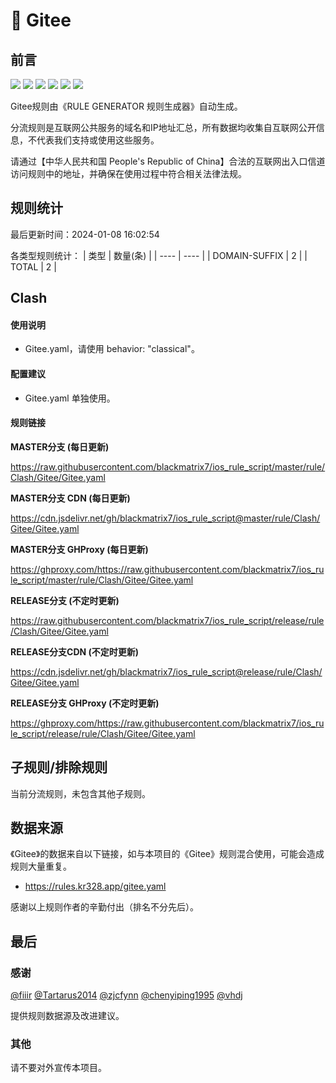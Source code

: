 # 🧸 Gitee

## 前言

![](https://shields.io/badge/-移除重复规则-ff69b4) ![](https://shields.io/badge/-DOMAIN与DOMAIN--SUFFIX合并-green) ![](https://shields.io/badge/-DOMAIN--SUFFIX间合并-critical) ![](https://shields.io/badge/-DOMAIN与DOMAIN--KEYWORD合并-9cf) ![](https://shields.io/badge/-DOMAIN--SUFFIX与DOMAIN--KEYWORD合并-blue) ![](https://shields.io/badge/-IP--CIDR(6)合并-blueviolet) 

Gitee规则由《RULE GENERATOR 规则生成器》自动生成。

分流规则是互联网公共服务的域名和IP地址汇总，所有数据均收集自互联网公开信息，不代表我们支持或使用这些服务。

请通过【中华人民共和国 People's Republic of China】合法的互联网出入口信道访问规则中的地址，并确保在使用过程中符合相关法律法规。

## 规则统计

最后更新时间：2024-01-08 16:02:54

各类型规则统计：
| 类型 | 数量(条)  | 
| ---- | ----  |
| DOMAIN-SUFFIX | 2  | 
| TOTAL | 2  | 


## Clash 

#### 使用说明
- Gitee.yaml，请使用 behavior: "classical"。

#### 配置建议
- Gitee.yaml 单独使用。

#### 规则链接
**MASTER分支 (每日更新)**

https://raw.githubusercontent.com/blackmatrix7/ios_rule_script/master/rule/Clash/Gitee/Gitee.yaml

**MASTER分支 CDN (每日更新)**

https://cdn.jsdelivr.net/gh/blackmatrix7/ios_rule_script@master/rule/Clash/Gitee/Gitee.yaml

**MASTER分支 GHProxy (每日更新)**

https://ghproxy.com/https://raw.githubusercontent.com/blackmatrix7/ios_rule_script/master/rule/Clash/Gitee/Gitee.yaml

**RELEASE分支 (不定时更新)**

https://raw.githubusercontent.com/blackmatrix7/ios_rule_script/release/rule/Clash/Gitee/Gitee.yaml

**RELEASE分支CDN (不定时更新)**

https://cdn.jsdelivr.net/gh/blackmatrix7/ios_rule_script@release/rule/Clash/Gitee/Gitee.yaml

**RELEASE分支 GHProxy (不定时更新)**

https://ghproxy.com/https://raw.githubusercontent.com/blackmatrix7/ios_rule_script/release/rule/Clash/Gitee/Gitee.yaml

## 子规则/排除规则


当前分流规则，未包含其他子规则。

## 数据来源

《Gitee》的数据来自以下链接，如与本项目的《Gitee》规则混合使用，可能会造成规则大量重复。

- https://rules.kr328.app/gitee.yaml


感谢以上规则作者的辛勤付出（排名不分先后）。

## 最后

### 感谢

[@fiiir](https://github.com/fiiir) [@Tartarus2014](https://github.com/Tartarus2014) [@zjcfynn](https://github.com/zjcfynn) [@chenyiping1995](https://github.com/chenyiping1995) [@vhdj](https://github.com/vhdj)

提供规则数据源及改进建议。

### 其他

请不要对外宣传本项目。